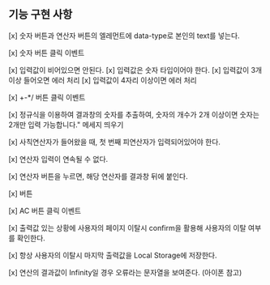## 기능 구현 사항

[x] 숫자 버튼과 연산자 버튼의 엘레먼트에 data-type로 본인의 text를 넣는다.

[x] 숫자 버튼 클릭 이벤트

[x] 입력값이 비어있으면 안된다.
[x] 입력값은 숫자 타입이어야 한다.
[x] 입력값이 3개 이상 들어오면 에러 처리
[x] 입력값이 4자리 이상이면 에러 처리

[x] +-\*/ 버튼 클릭 이벤트

[x] 정규식을 이용하여 결과창의 숫자를 추출하여, 숫자의 개수가 2개 이상이면 숫자는 2개만 입력 가능합니다." 메세지 띄우기

[x] 사칙연산자가 들어왔을 때, 첫 번째 피연산자가 입력되어있어야 한다.

[x] 연산자 입력이 연속될 수 없다.

[x] 연산자 버튼을 누르면, 해당 연산자를 결과창 뒤에 붙인다.

[x] 버튼

[x] AC 버튼 클릭 이벤트

[x] 출력값 있는 상황에 사용자의 페이지 이탈시 confirm을 활용해 사용자의 이탈 여부를 확인한다.

[x] 항상 사용자의 이탈시 마지막 출력값을 Local Storage에 저장한다.

[x] 연산의 결과값이 Infinity일 경우 오류라는 문자열을 보여준다. (아이폰 참고)
